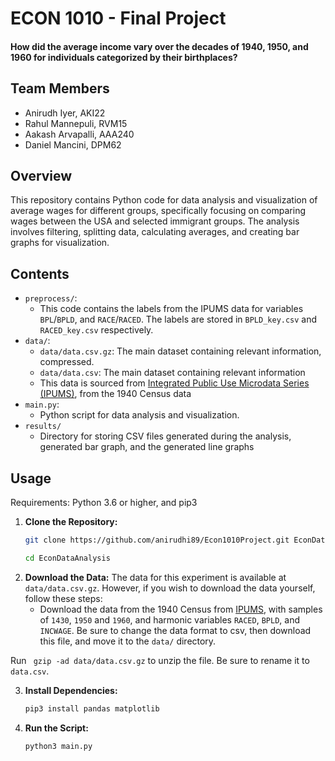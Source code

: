 # ECON 1010 - Final Project

#### How did the average income vary over the decades of 1940, 1950, and 1960 for individuals categorized by their birthplaces?

## Team Members
- Anirudh Iyer, AKI22
- Rahul Mannepuli, RVM15
- Aakash Arvapalli, AAA240
- Daniel Mancini, DPM62

## Overview

This repository contains Python code for data analysis and visualization of average wages for different groups, specifically focusing on comparing wages between the USA and selected immigrant groups. The analysis involves filtering, splitting data, calculating averages, and creating bar graphs for visualization.

## Contents
- `preprocess/`: 
   - This code contains the labels from the IPUMS data for variables `BPL`/`BPLD`, and `RACE`/`RACED`. The labels are stored in `BPLD_key.csv` and `RACED_key.csv` respectively. 
- `data/`:
   - `data/data.csv.gz`: The main dataset containing relevant information, compressed.
   - `data/data.csv`: The main dataset containing relevant information 
   - This data is sourced from [Integrated Public Use Microdata Series (IPUMS)](https://pop.umn.edu/projects/ipums-usa), from the 1940 Census data
- `main.py`: 
   - Python script for data analysis and visualization.
- `results/`
   - Directory for storing CSV files generated during the analysis, generated bar graph, and the generated line graphs

## Usage
Requirements: Python 3.6 or higher, and pip3

1. **Clone the Repository:**
   ```bash
   git clone https://github.com/anirudhi89/Econ1010Project.git EconDataAnalysis
   ```
   ```bash
   cd EconDataAnalysis
   ```
2. **Download the Data:**
The data for this experiment is available at `data/data.csv.gz`. However, if you wish to download the data yourself, follow these steps:
   - Download the data from the 1940 Census from [IPUMS](https://pop.umn.edu/projects/ipums-usa), with samples of `1430`, `1950` and   `1960`, and harmonic variables `RACED`, `BPLD`, and `INCWAGE`. Be sure to change the data format to csv, then download this file, and move it to the `data/` directory.

Run ` gzip -ad data/data.csv.gz` to unzip the file. Be sure to rename it to `data.csv`.

3. **Install Dependencies:**
   ```bash
   pip3 install pandas matplotlib
   ```
4. **Run the Script:**
   ```bash
   python3 main.py
    ```
